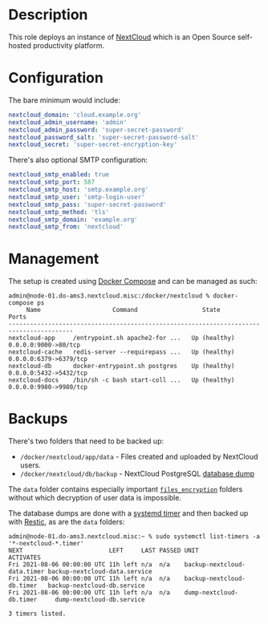 # Description

This role deploys an instance of [NextCloud](https://nextcloud.com/) which is an Open Source self-hosted productivity platform.

# Configuration

The bare minimum would include:
```yaml
nextcloud_domain: 'cloud.example.org'
nextcloud_admin_username: 'admin'
nextcloud_admin_password: 'super-secret-password'
nextcloud_password_salt: 'super-secret-password-salt'
nextcloud_secret: 'super-secret-encryption-key'
```
There's also optional SMTP configuration:
```yaml
nextcloud_smtp_enabled: true
nextcloud_smtp_port: 587
nextcloud_smtp_host: 'smtp.example.org'
nextcloud_smtp_user: 'smtp-login-user'
nextcloud_smtp_pass: 'super-secret-password'
nextcloud_smtp_method: 'tls'
nextcloud_smtp_domain: 'example.org'
nextcloud_smtp_from: 'nextcloud'
```

# Management

The setup is created using [Docker Compose](https://docs.docker.com/compose/) and can be managed as such:
```
admin@node-01.do-ams3.nextcloud.misc:/docker/nextcloud % docker-compose ps
     Name                    Command                  State               Ports         
----------------------------------------------------------------------------------------
nextcloud-app     /entrypoint.sh apache2-for ...   Up (healthy)   0.0.0.0:9000->80/tcp  
nextcloud-cache   redis-server --requirepass ...   Up (healthy)   0.0.0.0:6379->6379/tcp
nextcloud-db      docker-entrypoint.sh postgres    Up (healthy)   0.0.0.0:5432->5432/tcp
nextcloud-docs    /bin/sh -c bash start-coll ...   Up (healthy)   0.0.0.0:9980->9980/tcp
```

# Backups

There's two folders that need to be backed up:

* `/docker/nextcloud/app/data` - Files created and uploaded by NextCloud users.
* `/docker/nextcloud/db/backup` - NextCloud PostgreSQL [database dump](https://www.postgresql.org/docs/13/app-pgdump.html)

The `data` folder contains especially important [`files_encryption`](https://docs.nextcloud.com/server/22/admin_manual/configuration_files/encryption_configuration.html) folders without which decryption of user data is impossible.

The database dumps are done with a [systemd timer](https://www.freedesktop.org/software/systemd/man/systemd.timer.html) and then backed up with [Restic](https://github.com/status-im/infra-role-restic-backups), as are the `data` folders:
```
admin@node-01.do-ams3.nextcloud.misc:~ % sudo systemctl list-timers -a '*-nextcloud-*.timer'
NEXT                        LEFT     LAST PASSED UNIT                        ACTIVATES                    
Fri 2021-08-06 00:00:00 UTC 11h left n/a  n/a    backup-nextcloud-data.timer backup-nextcloud-data.service
Fri 2021-08-06 00:00:00 UTC 11h left n/a  n/a    backup-nextcloud-db.timer   backup-nextcloud-db.service  
Fri 2021-08-06 00:00:00 UTC 11h left n/a  n/a    dump-nextcloud-db.timer     dump-nextcloud-db.service    

3 timers listed.
```

